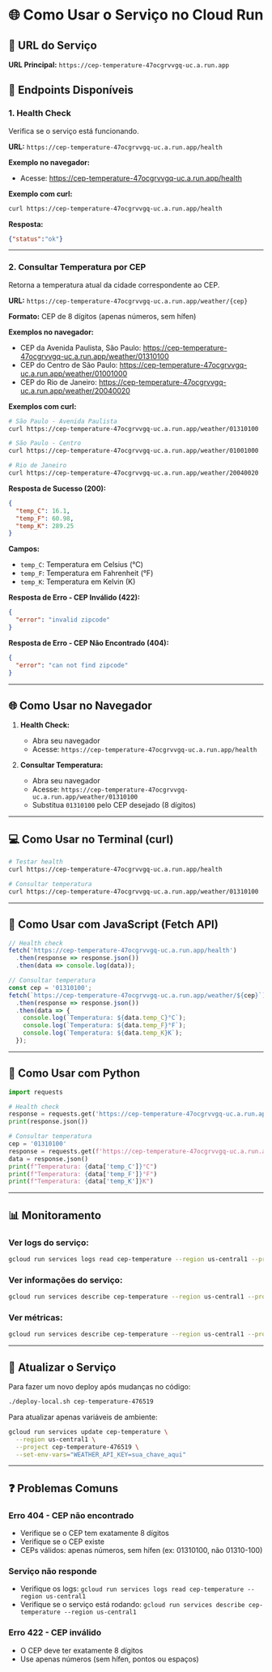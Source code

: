 # 🌐 Como Usar o Serviço no Cloud Run

## 🔗 URL do Serviço

**URL Principal:** `https://cep-temperature-47ocgrvvgq-uc.a.run.app`

## 📡 Endpoints Disponíveis

### 1. Health Check
Verifica se o serviço está funcionando.

**URL:** `https://cep-temperature-47ocgrvvgq-uc.a.run.app/health`

**Exemplo no navegador:**
- Acesse: https://cep-temperature-47ocgrvvgq-uc.a.run.app/health

**Exemplo com curl:**
```bash
curl https://cep-temperature-47ocgrvvgq-uc.a.run.app/health
```

**Resposta:**
```json
{"status":"ok"}
```

---

### 2. Consultar Temperatura por CEP
Retorna a temperatura atual da cidade correspondente ao CEP.

**URL:** `https://cep-temperature-47ocgrvvgq-uc.a.run.app/weather/{cep}`

**Formato:** CEP de 8 dígitos (apenas números, sem hífen)

**Exemplos no navegador:**
- CEP da Avenida Paulista, São Paulo: https://cep-temperature-47ocgrvvgq-uc.a.run.app/weather/01310100
- CEP do Centro de São Paulo: https://cep-temperature-47ocgrvvgq-uc.a.run.app/weather/01001000
- CEP do Rio de Janeiro: https://cep-temperature-47ocgrvvgq-uc.a.run.app/weather/20040020

**Exemplos com curl:**
```bash
# São Paulo - Avenida Paulista
curl https://cep-temperature-47ocgrvvgq-uc.a.run.app/weather/01310100

# São Paulo - Centro
curl https://cep-temperature-47ocgrvvgq-uc.a.run.app/weather/01001000

# Rio de Janeiro
curl https://cep-temperature-47ocgrvvgq-uc.a.run.app/weather/20040020
```

**Resposta de Sucesso (200):**
```json
{
  "temp_C": 16.1,
  "temp_F": 60.98,
  "temp_K": 289.25
}
```

**Campos:**
- `temp_C`: Temperatura em Celsius (°C)
- `temp_F`: Temperatura em Fahrenheit (°F)
- `temp_K`: Temperatura em Kelvin (K)

**Resposta de Erro - CEP Inválido (422):**
```json
{
  "error": "invalid zipcode"
}
```

**Resposta de Erro - CEP Não Encontrado (404):**
```json
{
  "error": "can not find zipcode"
}
```

---

## 🌐 Como Usar no Navegador

1. **Health Check:**
   - Abra seu navegador
   - Acesse: `https://cep-temperature-47ocgrvvgq-uc.a.run.app/health`

2. **Consultar Temperatura:**
   - Abra seu navegador
   - Acesse: `https://cep-temperature-47ocgrvvgq-uc.a.run.app/weather/01310100`
   - Substitua `01310100` pelo CEP desejado (8 dígitos)

---

## 💻 Como Usar no Terminal (curl)

```bash
# Testar health
curl https://cep-temperature-47ocgrvvgq-uc.a.run.app/health

# Consultar temperatura
curl https://cep-temperature-47ocgrvvgq-uc.a.run.app/weather/01310100
```

---

## 🔧 Como Usar com JavaScript (Fetch API)

```javascript
// Health check
fetch('https://cep-temperature-47ocgrvvgq-uc.a.run.app/health')
  .then(response => response.json())
  .then(data => console.log(data));

// Consultar temperatura
const cep = '01310100';
fetch(`https://cep-temperature-47ocgrvvgq-uc.a.run.app/weather/${cep}`)
  .then(response => response.json())
  .then(data => {
    console.log(`Temperatura: ${data.temp_C}°C`);
    console.log(`Temperatura: ${data.temp_F}°F`);
    console.log(`Temperatura: ${data.temp_K}K`);
  });
```

---

## 🐍 Como Usar com Python

```python
import requests

# Health check
response = requests.get('https://cep-temperature-47ocgrvvgq-uc.a.run.app/health')
print(response.json())

# Consultar temperatura
cep = '01310100'
response = requests.get(f'https://cep-temperature-47ocgrvvgq-uc.a.run.app/weather/{cep}')
data = response.json()
print(f"Temperatura: {data['temp_C']}°C")
print(f"Temperatura: {data['temp_F']}°F")
print(f"Temperatura: {data['temp_K']}K")
```

---

## 📊 Monitoramento

### Ver logs do serviço:
```bash
gcloud run services logs read cep-temperature --region us-central1 --project cep-temperature-476519
```

### Ver informações do serviço:
```bash
gcloud run services describe cep-temperature --region us-central1 --project cep-temperature-476519
```

### Ver métricas:
```bash
gcloud run services describe cep-temperature --region us-central1 --project cep-temperature-476519 --format="yaml(status)"
```

---

## 🔄 Atualizar o Serviço

Para fazer um novo deploy após mudanças no código:

```bash
./deploy-local.sh cep-temperature-476519
```

Para atualizar apenas variáveis de ambiente:

```bash
gcloud run services update cep-temperature \
  --region us-central1 \
  --project cep-temperature-476519 \
  --set-env-vars="WEATHER_API_KEY=sua_chave_aqui"
```

---

## ❓ Problemas Comuns

### Erro 404 - CEP não encontrado
- Verifique se o CEP tem exatamente 8 dígitos
- Verifique se o CEP existe
- CEPs válidos: apenas números, sem hífen (ex: 01310100, não 01310-100)

### Serviço não responde
- Verifique os logs: `gcloud run services logs read cep-temperature --region us-central1`
- Verifique se o serviço está rodando: `gcloud run services describe cep-temperature --region us-central1`

### Erro 422 - CEP inválido
- O CEP deve ter exatamente 8 dígitos
- Use apenas números (sem hífen, pontos ou espaços)

